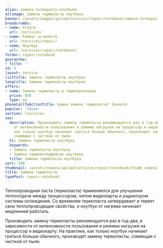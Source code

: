 ```yaml
---
alias: zamena-termopasty-noutbuka
altimage: Замена термопасты ноутбука
banner: /assets/images/upload/services/repair/notebook/zamena-termopasty-noutbuka.jpg
breadcrumbs:
- name: Услуги
  url: /services/
- name: Ремонт устройств
  url: /services/repair/
- name: Ноутбук
  url: /services/repair/notebook/
folder: repair/notebook
guarantee:
- title: ''
id: 3
layout: service
listtitle: Замена термопасты ноутбука
longtitle: Замена термопасты ноутбука
offers:
- name: Замена термопасты и термопрокладок
  price: 950
  type: eq
phoneCallToActionTitle: Нужна замена термопасты? Звоните!
popular: 'false'
section: /services
seo:
  description: Производить замену термопасты рекомендуется раз в год-два, в зависимости
    от интенсивности пользования и режима нагрузки на процессор и видеокарту. На практике,
    как только ноутбук начинает греться больше обычного, производят замену термопасты,
    совмещая с чисткой от пыли.
  h1: Замена термопасты ноутбука
  keywords:
  - Замена термопасты ноутбука
  - Замена термоинтерфейсов ноутбука
  title: Замена термопасты ноутбука
sort: 300
thumbnail: /assets/images/upload/services/repair/notebook/thumb_zamena-termopasty-noutbuka.jpg
title: Замена термопасты
typePost: repair-notebook
---
```

Теплопроводная паста (термопаста) применяется для улучшения теплоотдачи между процессором, чипом видеокарты и радиатором системы охлаждения. Со временем термопаста затвердевает и теряет свои теплопроводящие свойства, и ноутбук от нагрева начинает медленней работать.

Производить замену термопасты рекомендуется раз в год-два, в зависимости от интенсивности пользования и режима нагрузки на процессор и видеокарту. На практике, как только ноутбук начинает греться больше обычного, производят замену термопасты, совмещая с чисткой от пыли.